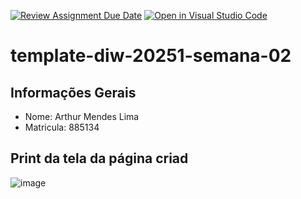 [![Review Assignment Due Date](https://classroom.github.com/assets/deadline-readme-button-22041afd0340ce965d47ae6ef1cefeee28c7c493a6346c4f15d667ab976d596c.svg)](https://classroom.github.com/a/Ik85G8av)
[![Open in Visual Studio Code](https://classroom.github.com/assets/open-in-vscode-2e0aaae1b6195c2367325f4f02e2d04e9abb55f0b24a779b69b11b9e10269abc.svg)](https://classroom.github.com/online_ide?assignment_repo_id=18620742&assignment_repo_type=AssignmentRepo)
# template-diw-20251-semana-02

## Informações Gerais
- Nome: Arthur Mendes Lima  
- Matricula: 885134

## Print da tela da página criad
![image](https://github.com/user-attachments/assets/f4ab8655-c792-4d7d-b9d4-3affda1798f8)
